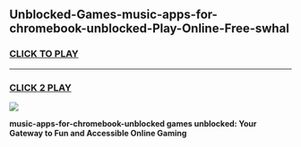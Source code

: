 
## Unblocked-Games-music-apps-for-chromebook-unblocked-Play-Online-Free-swhal
<h3>
<a href="https://premium76.site?title=music-apps-for-chromebook-unblocked&ref=26A">CLICK TO PLAY</a></h3>
<hr>

<h3>
<a href="https://premium76.site?title=music-apps-for-chromebook-unblocked&ref=26A">CLICK 2 PLAY</a>
  
</h3>

<a href="https://premium76.site?title=music-apps-for-chromebook-unblocked&ref=26A"><img src="https://clearcache.store/games.png"></a>


**music-apps-for-chromebook-unblocked games unblocked: Your Gateway to Fun and Accessible Online Gaming**
